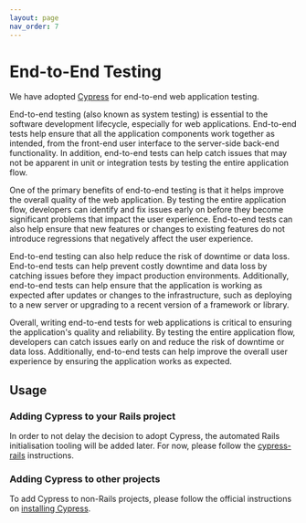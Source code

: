 ```yaml
---
layout: page
nav_order: 7
---
```


# End-to-End Testing

We have adopted [Cypress](https://www.cypress.io) for end-to-end web application testing.

End-to-end testing (also known as system testing) is essential to the software development lifecycle, especially for web applications. End-to-end tests help ensure that all the application components work together as intended, from the front-end user interface to the server-side back-end functionality. In addition, end-to-end tests can help catch issues that may not be apparent in unit or integration tests by testing the entire application flow.

One of the primary benefits of end-to-end testing is that it helps improve the overall quality of the web application. By testing the entire application flow, developers can identify and fix issues early on before they become significant problems that impact the user experience. End-to-end tests can also help ensure that new features or changes to existing features do not introduce regressions that negatively affect the user experience.

End-to-end testing can also help reduce the risk of downtime or data loss. End-to-end tests can help prevent costly downtime and data loss by catching issues before they impact production environments. Additionally, end-to-end tests can help ensure that the application is working as expected after updates or changes to the infrastructure, such as deploying to a new server or upgrading to a recent version of a framework or library.

Overall, writing end-to-end tests for web applications is critical to ensuring the application's quality and reliability. By testing the entire application flow, developers can catch issues early on and reduce the risk of downtime or data loss. Additionally, end-to-end tests can help improve the overall user experience by ensuring the application works as expected.

## Usage

### Adding Cypress to your Rails project

In order to not delay the decision to adopt Cypress, the automated Rails initialisation tooling will be added later. For now, please follow the [cypress-rails](https://github.com/testdouble/cypress-rails) instructions.

### Adding Cypress to other projects

To add Cypress to non-Rails projects, please follow the official instructions on [installing Cypress](https://docs.cypress.io/guides/getting-started/installing-cypress).
